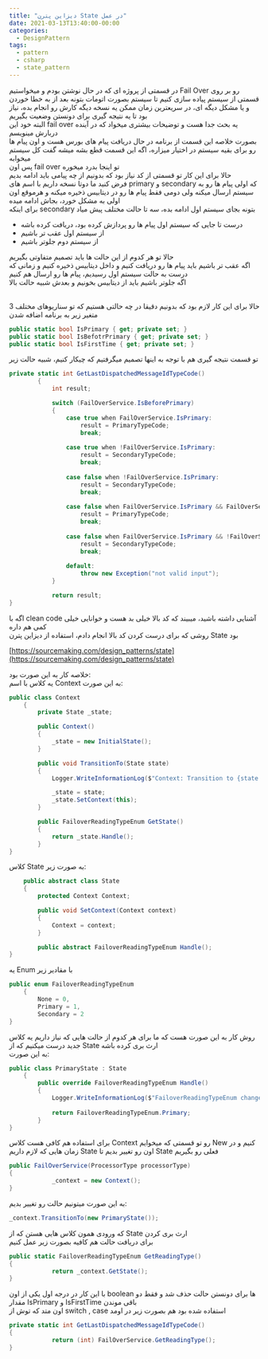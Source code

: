 ```yaml
---
title: "دیزاین پترن State در عمل"
date: 2021-03-13T13:40:00-00:00
categories:
  - DesignPattern
tags:
  - pattern
  - csharp
  - state_pattern
---
```


در قسمتی از پروژه ای که در حال نوشتن بودم و میخواستیم Fail Over رو بر روی قسمتی از سیستم پیاده سازی کنیم تا سیستم بصورت اتومات بتونه بعد از به خطا خوردن و یا مشکل دیگه ای، در سریعترین زمان ممکن یه نسخه دیگه کارش رو انجام بده، نیاز بود تا یه نتیجه گیری برای دونستن وضعیت بگیریم
<br />
البته خود این fail over یه بحث جدا هست و توضیحات بیشتری میخواد که در آینده دربارش مینویسم
<br />
بصورت خلاصه این قسمت از برنامه در حال دریافت پیام های بورس هست و اون پیام ها رو برای بقیه سیستم در اختیار میزاره، اگه این قسمت قطع بشه میشه گفت کل سیستم میخوابه
<br />
پس اون fail over تو اینجا بدرد میخوره
<br />
حالا برای این کار تو قسمتی از کد نیاز بود که بدونیم از چه پیامی باید ادامه بدیم
<br />
فرض کنید ما دوتا نسخه داریم با اسم های primary و secondary که اولی پیام ها رو به سیستم ارسال میکنه ولی دومی فقط پیام ها رو در دیتابیس ذخیره میکنه و هرموقع اون اولی به مشکل خورد، بجاش ادامه میده
<br />
برای اینکه secondary بتونه بجای سیستم اول ادامه بده، سه تا حالت مختلف پیش میاد
<br />

- درست تا جایی که سیستم اول پیام ها رو پردازش کرده بود، دریافت کرده باشه
- از سیستم اول عقب تر باشیم
- از سیستم دوم جلوتر باشیم

حالا تو هر کدوم از این حالت ها باید تصمیم متفاوتی بگیریم
<br />
اگه عقب تر باشیم باید پیام ها رو دریافت کنیم و داخل دیتابیس ذخیره کنیم و زمانی که درست به حالت سیستم اول رسیدیم، پیام ها رو ارسال هم کنیم
<br />
اگه جلوتر باشیم باید از دیتابیس بخونیم و بعدش شبیه حالت بالا
<br />
<br />

حالا برای این کار لازم بود که بدونیم دقیقا در چه حالتی هستیم که تو سناریوهای مختلف 3 متغیر زیر به برنامه اضافه شدن

```c#
public static bool IsPrimary { get; private set; }
public static bool IsBefotrPrimary { get; private set; }
public static bool IsFirstTime { get; private set; }
```

تو قسمت نتیجه گیری هم با توجه به اینها تصمیم میگرفتیم که چیکار کنیم، شبیه حالت زیر

```c#
private static int GetLastDispatchedMessageIdTypeCode()
        {
            int result;

            switch (FailOverService.IsBeforePrimary)
            {
                case true when FailOverService.IsPrimary:
                    result = PrimaryTypeCode;
                    break;
                
                case true when !FailOverService.IsPrimary:
                    result = SecondaryTypeCode;
                    break;
                
                case false when !FailOverService.IsPrimary:
                    result = SecondaryTypeCode;
                    break;
                
                case false when FailOverService.IsPrimary && FailOverService.IsFirstTime:
                    result = PrimaryTypeCode;
                    break;
                
                case false when FailOverService.IsPrimary && !FailOverService.IsFirstTime:
                    result = SecondaryTypeCode;
                    break;
                
                default:
                    throw new Exception("not valid input");
            }

            return result;
}
```

اگه با clean code آشنایی داشته باشید، میبیند که کد بالا خیلی بد هست و خوانایی خیلی کمی هم داره
<br />
روشی که برای درست کردن کد بالا انجام دادم، استفاده از دیزاین پترن State بود

[https://sourcemaking.com/design_patterns/state](https://sourcemaking.com/design_patterns/state)  

خلاصه کار به این صورت بود:
<br />
یه کلاس با اسم Context به این صورت:

```c#
public class Context
    {
        private State _state;

        public Context()
        {
            _state = new InitialState();
        }

        public void TransitionTo(State state)
        {
            Logger.WriteInformationLog($"Context: Transition to {state.GetType().Name}");

            _state = state;
            _state.SetContext(this);
        }

        public FailoverReadingTypeEnum GetState()
        {
            return _state.Handle();
        }
}
```

کلاس State به صورت زیر:

```c#
    public abstract class State
    {
        protected Context Context;

        public void SetContext(Context context)
        {
            Context = context;
        }

        public abstract FailoverReadingTypeEnum Handle();
}
```

یه Enum با مقادیر زیر

```c#
public enum FailoverReadingTypeEnum
    {
        None = 0,
        Primary = 1,
        Secondary = 2
}
```

روش کار به این صورت هست که ما برای هر کدوم از حالت هایی که نیاز داریم یه کلاس جدید درست میکنیم که از State ارث بری کرده باشه
<br />
به این صورت:

```c#
public class PrimaryState : State
    {
        public override FailoverReadingTypeEnum Handle()
        {
            Logger.WriteInformationLog($"FailoverReadingTypeEnum change to : {FailoverReadingTypeEnum.Primary.ToString()}");
            
            return FailoverReadingTypeEnum.Primary;
        }
}
```

برای استفاده هم کافی هست کلاس Context رو تو قسمتی که میخوایم New کنیم و در زمان هایی که لازم داریم State اون رو تغییر بدیم تا State فعلی رو بگیریم
<br />

```c#
public FailOverService(ProcessorType processorType)
{
            _context = new Context();
}
```
به این صورت میتونیم حالت رو تغییر بدیم:

```c#
_context.TransitionTo(new PrimaryState());
```

که ورودی همون کلاس هایی هستن که از State ارث بری کردن
<br />
برای دریافت حالت هم کافیه بصورت زیر عمل کنیم
<br />

```c#
public static FailoverReadingTypeEnum GetReadingType()
{
            return _context.GetState();
}
```

با این کار در درجه اول یکی از اون boolean ها برای دونستن حالت حذف شد و فقط دو مقدار IsPrimary و IsFirstTime باقی موندن
<br />
اون متد که توش از switch , case استفاده شده بود هم بصورت زیر در اومد
<br />

```c#
private static int GetLastDispatchedMessageIdTypeCode()
{
            return (int) FailOverService.GetReadingType();
}
```
